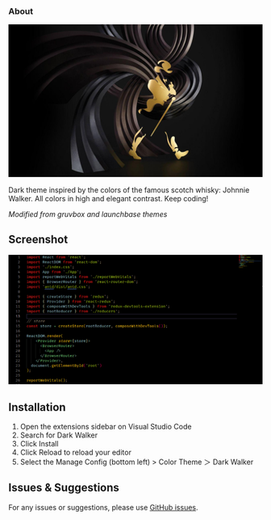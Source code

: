 ### About

![Logo](https://github.com/Miltonr87/Dark-Walker-Theme/blob/master/JWlogo.jpg)

Dark theme inspired by the colors of the famous scotch whisky: Johnnie Walker. All colors in high and elegant contrast. Keep coding!

*Modified from gruvbox and launchbase themes*

## Screenshot

![Screen Shot](https://github.com/Miltonr87/Dark-Walker-Theme/blob/master/screenshot.png)

## Installation

1. Open the extensions sidebar on Visual Studio Code
1. Search for Dark Walker
1. Click Install
1. Click Reload to reload your editor
1. Select the Manage Config (bottom left) > Color Theme ＞ Dark Walker

## Issues & Suggestions

For any issues or suggestions, please use [GitHub issues](https://github.com/Miltonr87/Dark-Walker-Theme/issues).

